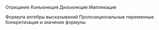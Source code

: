 Отрицание
Конъюнкция
Дизъюнкция
Импликация

Формула алгебры высказываний
Пропозициональные переменные
Конкретизация и значение формулы

